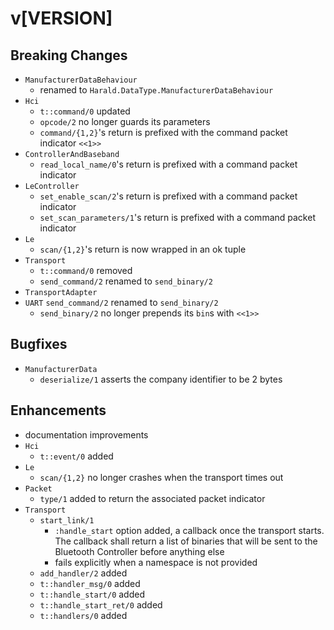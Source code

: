 # v[VERSION]

## Breaking Changes

  - `ManufacturerDataBehaviour`
    - renamed to `Harald.DataType.ManufacturerDataBehaviour`
  - `Hci`
    - `t::command/0` updated
    - `opcode/2` no longer guards its parameters
    - `command/{1,2}`'s return is prefixed with the command packet indicator
      `<<1>>`
  - `ControllerAndBaseband`
    - `read_local_name/0`'s return is prefixed with a command packet indicator
  - `LeController`
    - `set_enable_scan/2`'s return is prefixed with a command packet indicator
    - `set_scan_parameters/1`'s return is prefixed with a command packet
      indicator
  - `Le`
    - `scan/{1,2}`'s return is now wrapped in an ok tuple
  - `Transport`
    - `t::command/0` removed
    - `send_command/2` renamed to `send_binary/2`
  - `TransportAdapter`
  - `UART` `send_command/2` renamed to `send_binary/2`
    - `send_binary/2` no longer prepends its `bin`s with `<<1>>`

## Bugfixes

  - `ManufacturerData`
    - `deserialize/1` asserts the company identifier to be 2 bytes

## Enhancements

  - documentation improvements
  - `Hci`
    - `t::event/0` added
  - `Le`
    - `scan/{1,2}` no longer crashes when the transport times out
  - `Packet`
    - `type/1` added to return the associated packet indicator
  - `Transport`
    - `start_link/1`
      - `:handle_start` option added, a callback once the transport starts. The
        callback shall return a list of binaries that will be sent to the
        Bluetooth Controller before anything else
      - fails explicitly when a namespace is not provided
    - `add_handler/2` added
    - `t::handler_msg/0` added
    - `t::handle_start/0` added
    - `t::handle_start_ret/0` added
    - `t::handlers/0` added
